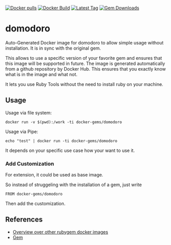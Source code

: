 [![Docker pulls](https://img.shields.io/docker/pulls/rubygem/domodoro.svg)](https://hub.docker.com/r/rubygem/domodoro/)
[![Docker Build](https://img.shields.io/docker/automated/rubygem/domodoro.svg)](https://hub.docker.com/r/rubygem/domodoro/)
[![Latest Tag](https://img.shields.io/github/tag/docker-rubygem/domodoro.svg)](https://hub.docker.com/r/rubygem/domodoro/)
[![Gem Downloads](https://img.shields.io/gem/dt/domodoro.svg)](https://rubygems.org/gems/domodoro/)
# domodoro

Auto-Generated Docker image for domodoro to allow simple usage without installation.
It is in sync with the original gem.

This allows to use a specific version of your favorite gem and ensures that this image will be supported in future.
The image is generated automatically from a github repository by Docker Hub.
This ensures that you exactly know what is in the image and what not.

It lets you use Ruby Tools without the need to install ruby on your machine.

## Usage

Usage via file system:

`docker run -v $(pwd):/work -ti docker-gems/domodoro`

Usage via Pipe:

`echo "test" | docker run -ti docker-gems/domodoro`

It depends on your specific use case how your want to use it.

### Add Customization

For extension, it could be used as base image.

So instead of struggeling with the installation of a gem, just write

`FROM docker-gems/domodoro`

Then add the customization.

## References

 - [Overview over other rubygem docker images](https://github.com/thinkbot/docker-rubygem)
 - [Gem](https://rubygems.org/gems/domodoro/)

